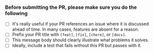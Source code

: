 ### Before submitting the PR, please make sure you do the following
- [ ] It's really useful if your PR references an issue where it is discussed ahead of time. In many cases, features are absent for a reason.
- [ ] Prefix your PR title with `[feat]`, `[fix]`, `[chore]`, or `[docs]`.
- [ ] This message body should clearly illustrate what problems it solves.
- [ ] Ideally, include a test that fails without this PR but passes with it.
